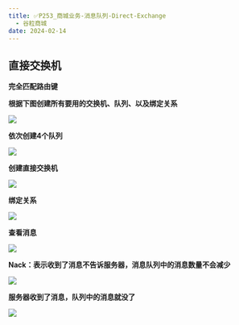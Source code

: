 ```yaml
---
title: ✅P253_商城业务-消息队列-Direct-Exchange
  - 谷粒商城
date: 2024-02-14
---
```


<!-- more -->

## 直接交换机

**完全匹配路由键**

**根据下图创建所有要用的交换机、队列、以及绑定关系**

![](https://cfmall-hello.oss-cn-beijing.aliyuncs.com/images/202306/202306291531988.png#id=Ae4sC&originHeight=359&originWidth=931&originalType=binary&ratio=1&rotation=0&showTitle=false&status=done&style=none&title=)

**依次创建4个队列**

![](https://cfmall-hello.oss-cn-beijing.aliyuncs.com/images/202306/202306291532180.png#id=MwFD3&originHeight=937&originWidth=1920&originalType=binary&ratio=1&rotation=0&showTitle=false&status=done&style=none&title=)

**创建直接交换机**

![](https://cfmall-hello.oss-cn-beijing.aliyuncs.com/images/202306/202306291533426.png#id=n2Aqt&originHeight=937&originWidth=1920&originalType=binary&ratio=1&rotation=0&showTitle=false&status=done&style=none&title=)

**绑定关系**

![](https://cfmall-hello.oss-cn-beijing.aliyuncs.com/images/202306/202306291534079.png#id=lOWQe&originHeight=937&originWidth=1920&originalType=binary&ratio=1&rotation=0&showTitle=false&status=done&style=none&title=)

**查看消息**

![](https://cfmall-hello.oss-cn-beijing.aliyuncs.com/images/202306/202306291535488.png#id=vLS9o&originHeight=937&originWidth=1920&originalType=binary&ratio=1&rotation=0&showTitle=false&status=done&style=none&title=)

**Nack：表示收到了消息不告诉服务器，消息队列中的消息数量不会减少**

![](https://cfmall-hello.oss-cn-beijing.aliyuncs.com/images/202306/202306291535409.png#id=xDvaD&originHeight=937&originWidth=1920&originalType=binary&ratio=1&rotation=0&showTitle=false&status=done&style=none&title=)

**服务器收到了消息，队列中的消息就没了**

![](https://cfmall-hello.oss-cn-beijing.aliyuncs.com/images/202306/202306291536658.png#id=gmo6v&originHeight=937&originWidth=1920&originalType=binary&ratio=1&rotation=0&showTitle=false&status=done&style=none&title=)
